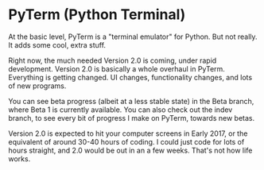 # PyTerm (Python Terminal)
At the basic level, PyTerm is a "terminal emulator" for Python. But not really. It adds some cool, extra stuff.

Right now, the much needed Version 2.0 is coming, under rapid development. Version 2.0 is basically a whole overhaul in PyTerm. Everything is getting changed. UI changes, functionality changes, and lots of new programs.

You can see beta progress (albeit at a less stable state) in the Beta branch, where Beta 1 is currently available. You can also check out the indev branch, to see every bit of progress I make on PyTerm, towards new betas.

Version 2.0 is expected to hit your computer screens in Early 2017, or the equivalent of around 30-40 hours of coding. I could just code for lots of hours straight, and 2.0 would be out in an a few weeks. That's not how life works.
